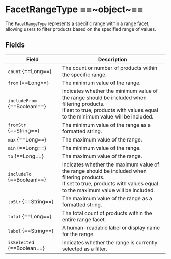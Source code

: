 # FacetRangeType ==~object~==

The `FacetRangeType` represents a specific range within a range facet, allowing users to filter products based on the specified range of values. 

## Fields

| Field                      	| Description                                                                                                                                                                    	|
|----------------------------	|--------------------------------------------------------------------------------------------------------------------------------------------------------------------------------	|
| `count` {==Long==}           	| The count or number of products within the specific range.                                                                                                                     	|
| `from` {==Long==}            	| The minimum value of the range.                                                                                                                                                	|
| `includeFrom` {==Boolean!==} 	| Indicates whether the minimum value of the range should be included when filtering products.<br>If set to true, products with values equal to the minimum value will be included. 	|
| `fromStr` {==String==}       	| The minimum value of the range as a formatted string.                                                                                                                          	|
| `max` {==Long==}             	| The maximum value of the range.                                                                                                                                                	|
| `min` {==Long==}             	| The minimum value of the range.                                                                                                                                                	|
| `to` {==Long==}              	| The maximum value of the range.                                                                                                                                                	|
| `includeTo` {==Boolean!==}   	| Indicates whether the maximum value of the range should be included when filtering products.<br>If set to true, products with values equal to the maximum value will be included. 	|
| `toStr` {==String==}         	| The maximum value of the range as a formatted string.                                                                                                                          	|
| `total` {==Long==}           	| The total count of products within the entire range facet.                                                                                                                     	|
| `label` {==String==}         	| A human-readable label or display name for the range.                                                                                                                          	|
| `isSelected` {==Boolean==}  	| Indicates whether the range is currently selected as a filter.                                                                                                                 	|